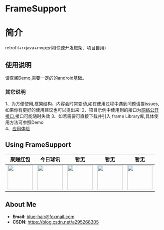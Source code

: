 # FrameSupport  
# 简介  
retrofit+rxjava+mvp示例(快速开发框架、项目自用)  
## 使用说明  
请查阅Demo,需要一定的的android基础。  
### 其它说明  
1、为方便使用,框架结构、内容会时常变动,如在使用过程中遇到问题请提issues,如果你有更好的使用建议也可以提出来!
2、项目示例中使用到的接口为[网络公开接口](https://www.apiopen.top/api.html),接口可能随时失效
3、如若需要可直接下载并引入 frame Library库,具体使用方法可参照Demo  
4、[应用体验](https://github.com/OneGreenHand/FrameSupport/tree/master/apk/app-release.apk)  

##  Using FrameSupport  

**聚赚红包** | **今日球讯** | **暂无** | **暂无** | **暂无** |
:-------------------------------------------------------------------:|:----------:|:---------------:|:--------:|:--------------:|
[<img src="https://pp.myapp.com/ma_icon/0/icon_53800104_1563159294/96" width="80" height="80">](https://sj.qq.com/myapp/detail.htm?apkName=com.mcht.redpacket) | [<img src="https://pp.myapp.com/ma_icon/0/icon_53800104_1563159294/96" width="80" height="80">](https://ffcwap.com/upload/biapp/) | [<img src="https://pp.myapp.com/ma_icon/0/icon_53800104_1563159294/96" width="80" height="80">](https://blog.csdn.net/a295268305) | [<img src="https://pp.myapp.com/ma_icon/0/icon_53800104_1563159294/96" width="80" height="80">](https://blog.csdn.net/a295268305) | [<img src="https://pp.myapp.com/ma_icon/0/icon_53800104_1563159294/96" width="80" height="80">](https://blog.csdn.net/a295268305) |


## About Me  
* **Email**: <blue-hair@foxmail.com>
* **CSDN**: <https://blog.csdn.net/a295268305>